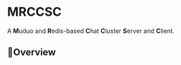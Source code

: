 # MRCCSC
A **M**uduo and **R**edis-based **C**hat **C**luster **S**erver and **C**lient.

## :memo:Overview
